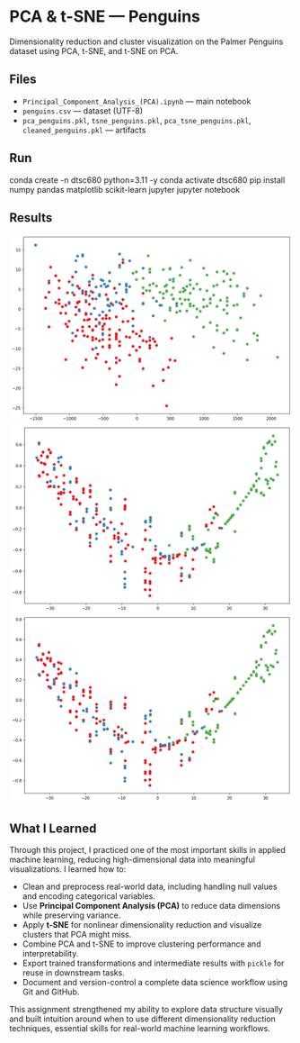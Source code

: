 # PCA & t-SNE — Penguins

Dimensionality reduction and cluster visualization on the Palmer Penguins dataset using PCA, t-SNE, and t-SNE on PCA.

## Files
- `Principal_Component_Analysis_(PCA).ipynb` — main notebook
- `penguins.csv` — dataset (UTF-8)
- `pca_penguins.pkl`, `tsne_penguins.pkl`, `pca_tsne_penguins.pkl`, `cleaned_penguins.pkl` — artifacts

## Run
conda create -n dtsc680 python=3.11 -y
conda activate dtsc680
pip install numpy pandas matplotlib scikit-learn jupyter
jupyter notebook

## Results
![PCA 2D](figures/01_pca.png)
![t-SNE 2D](figures/02_tsne.png)
![t-SNE on PCA](figures/03_tsne_on_pca.png)

## What I Learned

Through this project, I practiced one of the most important skills in applied machine learning, reducing high-dimensional data into meaningful visualizations. I learned how to:

- Clean and preprocess real-world data, including handling null values and encoding categorical variables.
- Use **Principal Component Analysis (PCA)** to reduce data dimensions while preserving variance.
- Apply **t-SNE** for nonlinear dimensionality reduction and visualize clusters that PCA might miss.
- Combine PCA and t-SNE to improve clustering performance and interpretability.
- Export trained transformations and intermediate results with `pickle` for reuse in downstream tasks.
- Document and version-control a complete data science workflow using Git and GitHub.

This assignment strengthened my ability to explore data structure visually and built intuition around when to use different dimensionality reduction techniques, essential skills for real-world machine learning workflows.
